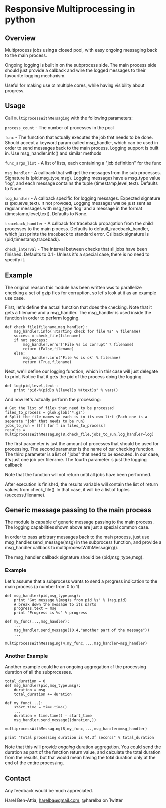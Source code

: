 # Responsive Multiprocessing in python

## Overview
Multiprocess jobs using a closed pool, with easy ongoing messaging back to the main process.

Ongoing logging is built in on the subprocess side. The main process side should just provide a callback and wire the logged messages to their favourite logging mechanism.

Useful for making use of multiple cores, while having visibility about progress.

## Usage
Call `multiprocessWithMessaging` with the following parameters:


`process_count` - The number of processes in the pool

`func` - The function that actually executes the job that needs to be done. Should accept a keyword param called msg_handler, which can be used in order to send messages back to the main process. Logging support is built in. Use msg_handler.info() and similar methods

`func_args_list` - A list of lists, each containing a "job definition" for the func

`msg_handler` - A callback that will get the messages from the sub processes. Signature is (pid,msg_type,msg). Logging messages have a msg_type value 'log', and each message contains the tuple (timestamp,level,text). Defaults to None.

`log_handler` - A callback specific for logging messages. Expected signature is (pid,level,text). If not provided, Logging messages will be just sent as regular messages with msg_type 'log' and a message in the format (timestamp,level,text). Defaults to None.

`traceback_handler` - A callback for traceback propagation from the child processes to the main process. Defaults to default_traceback_handler, which just prints the traceback to standard error. Callback signature is (pid,timestamp,traceback). 

`check_interval` - The interval between checks that all jobs have been finished. Defaults to 0.1 - Unless it's a special case, there is no need to specify it.

## Example
The original reason this module has been written was to parallelize checking a set of gzip files for corruption, so let's look at it as an example use case. 

First, let's define the actual function that does the checking. Note that it gets a filename and a msg_handler.
The msg_handler is used inside the function in order to perform logging.

    def check_file(filename,msg_handler):
        msg_handler.info('starting check for file %s' % filename)
        success = check_file(filename)
        if not success:
            msg_handler.error('File %s is corrupt' % filename)
            return (False,filename)
        else:
            msg_handler.info('File %s is ok' % filename)
            return (True,filename)

Next, we'll define our logging function, which in this case will just delegate to print. Notice that it gets the pid of the process doing the logging.

    def log(pid,level,text):
        print "pid-%(pid)s %(level)s %(text)s" % vars()

And now let's actually perform the processing:

    # Get the list of files that need to be processed
    files_to_process = glob.glob('*.gz')
    # Split the file names so each is in its own list (Each one is a separate "job" that needs to be run)
    jobs_to_run = [[f] for f in files_to_process]
    results = multiprocessWithMessaging(8,check_file,jobs_to_run,log_handler=log)

The first parameter is just the amount of processes that should be used for processing.
The second parameter is the name of our checking function.
The third parameter is a list of "jobs" that need to be executed. In our case, it's just one job per filename.
The fourth parameter is just the logging callback

Note that the function will not return until all jobs have been performed. 

After execution is finished, the results variable will contain the list of return values from check_file(). In that case, it will be a list of tuples (success,filename).

## Generic message passing to the main process
The module is capable of generic message passing to the main process. The logging capabilities shown above are just a special common case.

In order to pass arbitrary messages back to the main process, just use msg_handler.send_message(msg) in the subprocess function, and provide a msg_handler callback to multiprocessWithMessaging(). 

The msg_handler callback signature should be (pid,msg_type,msg).

### Example
Let's assume that a subprocess wants to send a progress indication to the main process (a number from 0 to 1). 

    def msg_handler(pid,msg_type,msg):
        print "Got message %(msg)s from pid %s" % (msg,pid)
        # break down the message to its parts
        progress,text = msg
        print "Progress is %s" % progress

    def my_func(...,msg_handler):
        ...
        msg_handler.send_message((0.4,"another part of the message"))
        ...

    multiprocessWithMessaging(4,my_func,...,msg_handler=msg_handler)

### Another Example
Another example could be an ongoing aggregation of the processing duration of all the subprocesses.

    total_duration = 0
    def msg_handler(pid,msg_type,msg):
        duration = msg
        total_duration += duration    

    def my_func(...):
        start_time = time.time()
        ...
        duration = time.time() - start_time
        msg_handler.send_message((duration,))

    multiprocessWithMessaging(8,my_func,...,msg_handler=msg_handler)

    print "Total processing duration is %4.3f seconds" % total_duration 


Note that this will provide *ongoing* duration aggregation. You could send the duration as part of the function return value, and calculate the total duration from the results, but that would mean having the total duration only at the end of the entire processing.

## Contact
Any feedback would be much appreciated. 

Harel Ben-Attia, harelba@gmail.com, @harelba on Twitter
